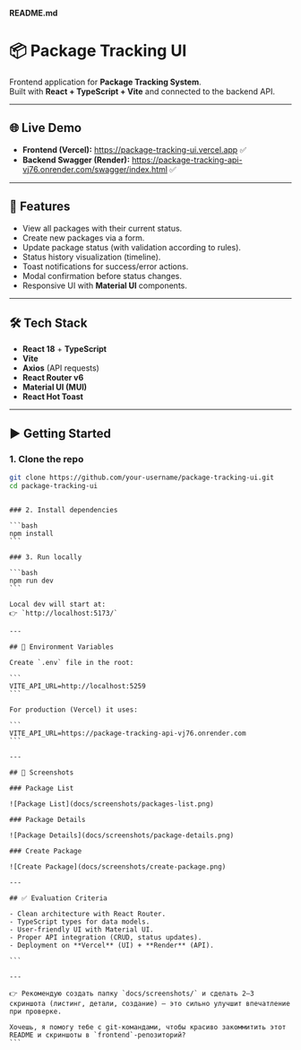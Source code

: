 **README.md**

# 📦 Package Tracking UI

Frontend application for **Package Tracking System**.  
Built with **React + TypeScript + Vite** and connected to the backend API.

---

## 🌐 Live Demo

- **Frontend (Vercel):** https://package-tracking-ui.vercel.app ✅
- **Backend Swagger (Render):** https://package-tracking-api-vj76.onrender.com/swagger/index.html ✅

---

## 🚀 Features

- View all packages with their current status.
- Create new packages via a form.
- Update package status (with validation according to rules).
- Status history visualization (timeline).
- Toast notifications for success/error actions.
- Modal confirmation before status changes.
- Responsive UI with **Material UI** components.

---

## 🛠️ Tech Stack

- **React 18** + **TypeScript**
- **Vite**
- **Axios** (API requests)
- **React Router v6**
- **Material UI (MUI)**
- **React Hot Toast**

---

## ▶️ Getting Started

### 1. Clone the repo

```bash
git clone https://github.com/your-username/package-tracking-ui.git
cd package-tracking-ui
```

````

### 2. Install dependencies

```bash
npm install
```

### 3. Run locally

```bash
npm run dev
```

Local dev will start at:
👉 `http://localhost:5173/`

---

## 🔗 Environment Variables

Create `.env` file in the root:

```
VITE_API_URL=http://localhost:5259
```

For production (Vercel) it uses:

```
VITE_API_URL=https://package-tracking-api-vj76.onrender.com
```

---

## 📸 Screenshots

### Package List

![Package List](docs/screenshots/packages-list.png)

### Package Details

![Package Details](docs/screenshots/package-details.png)

### Create Package

![Create Package](docs/screenshots/create-package.png)

---

## ✅ Evaluation Criteria

- Clean architecture with React Router.
- TypeScript types for data models.
- User-friendly UI with Material UI.
- Proper API integration (CRUD, status updates).
- Deployment on **Vercel** (UI) + **Render** (API).

```

---

👉 Рекомендую создать папку `docs/screenshots/` и сделать 2–3 скриншота (листинг, детали, создание) — это сильно улучшит впечатление при проверке.

Хочешь, я помогу тебе с git-командами, чтобы красиво закоммитить этот README и скриншоты в `frontend`-репозиторий?
```
````
